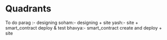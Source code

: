 # Quadrants
To do
parag :- designing
soham:- designing + site
yash:- site + smart_contract deploy & test
bhavya:- smart_contract create and deploy + site
